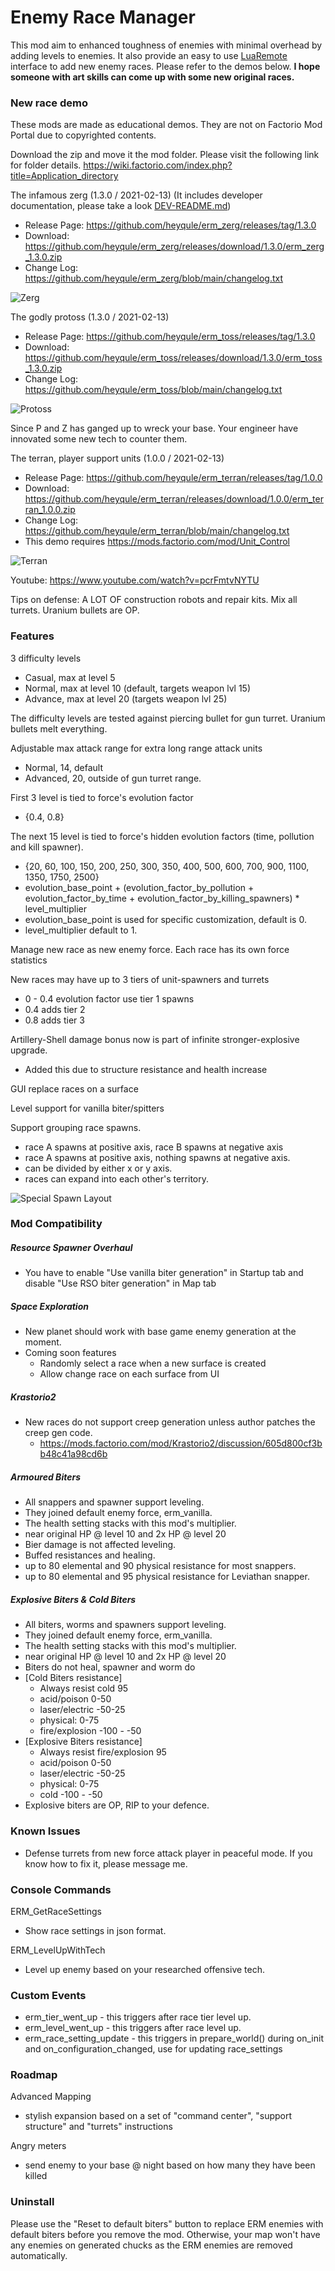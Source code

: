 # Enemy Race Manager
This mod aim to enhanced toughness of enemies with minimal overhead by adding levels to enemies. 
It also provide an easy to use [LuaRemote](https://lua-api.factorio.com/latest/LuaRemote.html) interface to add new enemy races. Please refer to the demos below.
**I hope someone with art skills can come up with some new original races.**

### New race demo
These mods are made as educational demos. They are not on Factorio Mod Portal due to copyrighted contents.

Download the zip and move it the mod folder. Please visit the following link for folder details.  https://wiki.factorio.com/index.php?title=Application_directory

The infamous zerg (1.3.0 / 2021-02-13) (It includes developer documentation, please take a look [DEV-README.md](https://github.com/heyqule/erm_zerg/blob/main/DEV-README.md))

* Release Page: https://github.com/heyqule/erm_zerg/releases/tag/1.3.0
* Download: https://github.com/heyqule/erm_zerg/releases/download/1.3.0/erm_zerg_1.3.0.zip
* Change Log: https://github.com/heyqule/erm_zerg/blob/main/changelog.txt

![Zerg](https://mods-data.factorio.com/assets/29e5f87b5fa05edefc8ac6d4a9d9ebc9aaa4addc.png "Zerg")

The godly protoss (1.3.0 / 2021-02-13)

* Release Page: https://github.com/heyqule/erm_toss/releases/tag/1.3.0
* Download: https://github.com/heyqule/erm_toss/releases/download/1.3.0/erm_toss_1.3.0.zip
* Change Log: https://github.com/heyqule/erm_toss/blob/main/changelog.txt

![Protoss](https://mods-data.factorio.com/assets/45b1471ea6121089d4163aa08157dd5292b9873f.png "Protoss")

Since P and Z has ganged up to wreck your base. Your engineer have innovated some new tech to counter them.

The terran, player support units (1.0.0 / 2021-02-13)

* Release Page: https://github.com/heyqule/erm_terran/releases/tag/1.0.0
* Download: https://github.com/heyqule/erm_terran/releases/download/1.0.0/erm_terran_1.0.0.zip
* Change Log: https://github.com/heyqule/erm_terran/blob/main/changelog.txt
* This demo requires https://mods.factorio.com/mod/Unit_Control

![Terran](https://mods-data.factorio.com/assets/697dc6bfcebe21989475ff15f83abbfddb7d98c0.png "Terran")

Youtube: https://www.youtube.com/watch?v=pcrFmtvNYTU 

Tips on defense: A LOT OF construction robots and repair kits. Mix all turrets. Uranium bullets are OP. 

### Features
3 difficulty levels 
  * Casual, max at level 5
  * Normal, max at level 10 (default, targets weapon lvl 15) 
  * Advance, max at level 20 (targets weapon lvl 25)

The difficulty levels are tested against piercing bullet for gun turret.  Uranium bullets melt everything. 

Adjustable max attack range for extra long range attack units
  * Normal, 14, default
  * Advanced, 20, outside of gun turret range. 

First 3 level is tied to force's evolution factor
  * {0.4, 0.8}

The next 15 level is tied to force's hidden evolution factors (time, pollution and kill spawner).
  * {20, 60, 100, 150, 200, 250, 300, 350, 400, 500, 600, 700, 900, 1100, 1350, 1750, 2500}
  * evolution_base_point + (evolution_factor_by_pollution + evolution_factor_by_time + evolution_factor_by_killing_spawners) * level_multiplier
  * evolution_base_point is used for specific customization, default is 0.
  * level_multiplier default to 1.

Manage new race as new enemy force.  Each race has its own force statistics

New races may have up to 3 tiers of unit-spawners and turrets
  * 0 - 0.4 evolution factor use tier 1 spawns
  * 0.4 adds tier 2
  * 0.8 adds tier 3

Artillery-Shell damage bonus now is part of infinite stronger-explosive upgrade.  
  * Added this due to structure resistance and health increase

GUI replace races on a surface

Level support for vanilla biter/spitters

Support grouping race spawns.    
  * race A spawns at positive axis, race B spawns at negative axis
  * race A spawns at positive axis, nothing spawns at negative axis.  
  * can be divided by either x or y axis.
  * races can expand into each other's territory.

![Special Spawn Layout](https://mods-data.factorio.com/assets/fe75ade7bf1ee69b37d6a4201e766239cde7bd15.png "Special Spawn Layout")

### Mod Compatibility

##### Resource Spawner Overhaul 
- You have to enable "Use vanilla biter generation" in Startup tab and disable "Use RSO biter generation" in Map tab

##### Space Exploration
- New planet should work with base game enemy generation at the moment.
- Coming soon features
    - Randomly select a race when a new surface is created
    - Allow change race on each surface from UI

##### Krastorio2   
- New races do not support creep generation unless author patches the creep gen code.
    - https://mods.factorio.com/mod/Krastorio2/discussion/605d800cf3bb48c41a98cd6b 

##### Armoured Biters
- All snappers and spawner support leveling.
- They joined default enemy force, erm_vanilla.  
- The health setting stacks with this mod's multiplier.
- near original HP @ level 10 and 2x HP @ level 20  
- Bier damage is not affected leveling.
- Buffed resistances and healing.
- up to 80 elemental and 90 physical resistance for most snappers.
- up to 80 elemental and 95 physical resistance for Leviathan snapper.

##### Explosive Biters & Cold Biters
- All biters, worms and spawners support leveling.
- They joined default enemy force, erm_vanilla.
- The health setting stacks with this mod's multiplier. 
- near original HP @ level 10 and 2x HP @ level 20
- Biters do not heal, spawner and worm do
- [Cold Biters resistance] 
    - Always resist cold 95
    - acid/poison 0-50
    - laser/electric -50-25
    - physical: 0-75 
    - fire/explosion -100 - -50
- [Explosive Biters resistance] 
    - Always resist fire/explosion 95
    - acid/poison 0-50
    - laser/electric -50-25
    - physical: 0-75
    - cold -100 - -50
- Explosive biters are OP, RIP to your defence.  

### Known Issues
* Defense turrets from new force attack player in peaceful mode. If you know how to fix it, please message me.

### Console Commands
ERM_GetRaceSettings
  * Show race settings in json format.

ERM_LevelUpWithTech
  * Level up enemy based on your researched offensive tech.

### Custom Events
- erm_tier_went_up - this triggers after race tier level up.
- erm_level_went_up - this triggers after race level up.
- erm_race_setting_update - this triggers in prepare_world() during on_init and on_configuration_changed, use for updating race_settings

### Roadmap
Advanced Mapping
  * stylish expansion based on a set of "command center", "support structure" and "turrets" instructions

Angry meters
  * send enemy to your base @ night based on how many they have been killed

### Uninstall
Please use the "Reset to default biters" button to replace ERM enemies with default biters before you remove the mod.  Otherwise, your map won't have any enemies on generated chucks as the ERM enemies are removed automatically.